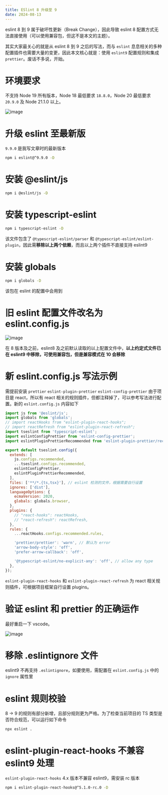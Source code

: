 ```yaml
---
title: ESlint 8 升级至 9
date: 2024-08-13
---
```


eslint 8 到 9 属于破坏性更新（Break Change），因此导致 eslint 8 配置方式无法直接使用（可以使用兼容包，但这不是本文的主题）。

其实大家最关心的就是从 eslint 8 到 9 之后的写法，而与 `eslint` 息息相关的多种配置插件也需要大量的变更，因此本文核心就是：使用 `eslint9` 配置规则和集成 `prettier`。废话不多说，开始。

# 环境要求

不支持 Node 19 所有版本，Node 18 最低要求 `18.8.0`，Node 20 最低要求 `20.9.0` 及 Node 21.1.0 以上。

![image](https://static.jsonq.top/2024/10/21/174334428_36e18fe5-f451-43b8-baa0-04a23ab18778.png)

# 升级 eslint 至最新版

`9.9.0` 是我写文章时的最新版本

```bash
npm i eslint@^9.9.0 -D
```

# 安装 @eslint/js

```bash
npm i @eslint/js -D
```

# 安装 typescript-eslint

```bash
npm i typescript-eslint -D
```

该文件包含了 `@typescript-eslint/parser` 和 `@typescript-eslint/eslint-plugin`，因此需**移除以上两个依赖**，而且以上两个插件不直接支持 eslint9

# 安装 globals

```bash
npm i globals -D
```

该包在 eslint 的配置中会用到

# 旧 eslint 配置文件改名为 eslint.config.js

![image](https://static.jsonq.top/2024/10/21/174334735_10e62c81-9eda-4e48-9188-b3e124fbb5c4.png)

在 8 版本及之前，eslint8 及之前默认读取的以上配置文件中，**以上约定式文件已在 eslint9 中移除，可使用兼容包，但是兼容模式在 10 会移除**

# 新 eslint.config.js 写法示例

需提前安装 `prettier` `eslint-plugin-prettier` `eslint-config-prettier` 由于项目是 react，所以有 react 相关的规则插件，但都注释掉了，可以参考写法进行配置。新的 `eslint.config.js` 内容如下

```js
import js from '@eslint/js';
import globals from 'globals';
// import reactHooks from "eslint-plugin-react-hooks";
// import reactRefresh from "eslint-plugin-react-refresh";
import tseslint from 'typescript-eslint';
import eslintConfigPrettier from 'eslint-config-prettier';
import eslintPluginPrettierRecommended from 'eslint-plugin-prettier/recommended';

export default tseslint.config({
  extends: [
    js.configs.recommended,
    ...tseslint.configs.recommended,
    eslintConfigPrettier,
    eslintPluginPrettierRecommended,
  ],
  files: ['**/*.{ts,tsx}'], // eslint 检测的文件，根据需要自行设置
  ignores: ['dist'],
  languageOptions: {
    ecmaVersion: 2020,
    globals: globals.browser,
  },
  plugins: {
    // "react-hooks": reactHooks,
    // "react-refresh": reactRefresh,
  },
  rules: {
    ...reactHooks.configs.recommended.rules,

    'prettier/prettier': 'warn', // 默认为 error
    'arrow-body-style': 'off',
    'prefer-arrow-callback': 'off',

    '@typescript-eslint/no-explicit-any': 'off', // allow any type
  },
});
```

`eslint-plugin-react-hooks` 和 `eslint-plugin-react-refresh` 为 react 相关规则插件，可根据项目框架自行设置 plugins。

# 验证 eslint 和 prettier 的正确运作

最好重启一下 vscode。

![image](https://static.jsonq.top/2024/10/21/174334816_bc39d28f-7c17-4c92-84ea-0a1bbdb8e557.png)

# 移除 .eslintignore 文件

eslint9 不再支持 `.eslintignore`，如要使用，需配置在 `eslint.config.js` 中的 `ignore` 属性里

# eslint 规则校验

8 -> 9 的规则有部分新增，且部分规则更为严格。为了检查当前项目的 TS 类型是否符合规范，可以运行如下命令

```bash
npx eslint .
```

# eslint-plugin-react-hooks 不兼容 eslint9 处理

`eslint-plugin-react-hooks` 4.x 版本不兼容 eslint9，需安装 rc 版本

```bash
npm i eslint-plugin-react-hooks@^5.1.0-rc.0 -D
```
